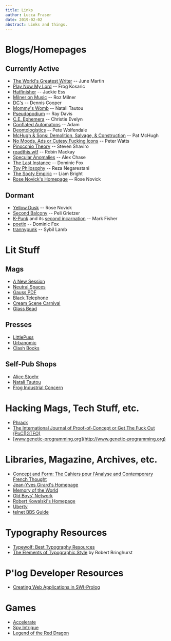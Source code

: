 ```yaml
---
title: Links
author: Lucca Fraser
date: 2019-02-02
abstract: Links and things.
---
```


# Blogs/Homepages

## Currently Active

* [The World's Greatest Writer](http://theworldsgreatestwriter.com/) -- June Martin
* [Play Now My Lord](https://play-now-my-lord.tumblr.com/) -- Frog Kosaric
* [Hatfinisher](https://hatfinisher.github.io/) -- Jackie Ess
* [Milner on Music](https://rozwords.substack.com/) -- Roz Milner
* [DC's](https://denniscooperblog.com/) -- Dennis Cooper
* [Mommy's Womb](https://mommyswomb.substack.com/) -- Natali Tautou
* [Pseudopodium](https://www.pseudopodium.org/) -- Ray Davis
* [C.E. Ephemera](https://christieevelyn.substack.com/) -- Christie Evelyn
* [Conflated Automatons](https://conflatedautomatons.wordpress.com/) -- Adam
* [Deontologistics](https://deontologistics.wordpress.com/) -- Pete Wolfendale
* [McHugh & Sons: Demolition, Salvage, & Construction](https://captainmchugh.wordpress.com) -- Pat McHugh
* [No Moods, Ads or Cutesy Fucking Icons](https://www.rifters.com/crawl/)
  -- Peter Watts
* [Pinocchio Theory](http://www.shaviro.com/Blog/) -- Steven Shaviro
* [readthis.wtf](http://readthis.wtf/) -- Robin Mackay
* [Specular Anomalies](https://distort.jp/) -- Alex Chase
* [The Last Instance](https://thelastinstance.com) -- Dominic Fox
* [Toy Philosophy](https://toyphilosophy.com/) -- Reza Negarestani
* [The Sooty Empiric](https://sootyempiric.blogspot.com/) -- Liam Bright
* [Rose Novick's Homepage](https://rosenovick.com) -- Rose Novick

## Dormant

* [Yellow Dusk](https://yellowdus.cc) -- Rose Novick
* [Second Balcony](http://secondbalcony.tumblr.com/) -- Peli Grietzer
* [K-Punk](http://k-punk.abstractdynamics.org/) and
  its [second incarnation](http://k-punk.org) -- Mark Fisher
* [poetix](http://codepoetics.com/octoblog) -- Dominic Fox
* [trannypunk](http://www.trannypunk.com/) -- Sybil Lamb

# Lit Stuff

## Mags

* [A New Session](https://anewsession.com/) 
* [Neutral Spaces](https://neutralspaces.co/) 
* [Gauss PDF](http://www.gauss-pdf.com/)
* [Black Telephone](https://www.clashbooks.com/black-telephone-magazine)
* [Cream Scene Carnival](https://creamscenecarnival.com/)
* [Glass Bead](https://glass-bead.org)

## Presses

* [LittlePuss](https://www.littlepuss.net/)
* [Urbanomic](https://www.urbanomic.com/)
* [Clash Books](https://www.clashbooks.com/)

## Self-Pub Shops

* [Alice Stoehr](https://astoehr.itch.io/)
* [Natali Tautou](https://www.clashbooks.com/)
* [Frog Industrial Concern](https://frogindustrialconcern.itch.io/)

# Hacking Mags, Tech Stuff, etc.

* [Phrack](http://www.phrack.org/)
* [The International Journal of Proof-of-Concept or Get The Fuck Out (PoC||GTFO)](https://www.alchemistowl.org/pocorgtfo/)
* [www.genetic-programming.org](http://www.genetic-programming.org)

# Libraries, Magazine, Archives, etc.

* [Concept and Form: The Cahiers pour l'Analyse and Contemporary French Thought](http://cahiers.kingston.ac.uk/)
* [Jean-Yves Girard's Homepage](http://girard.perso.math.cnrs.fr/Accueil.html)
* [Memory of the World](https://library.memoryoftheworld.org)
* [Old Boys' Network](https://www.obn.org/inhalt_index.html)
* [Robert Kowalski's Homepage](https://www.doc.ic.ac.uk/~rak/)
* [Uberty](http://uberty.org/)
* [telnet BBS Guide](https://www.telnetbbsguide.com/)


# Typography Resources

* [Typewolf: Best Typography Resources](https://www.typewolf.com/resources)
* [The Elements of Typographic Style](https://readings.design/PDF/the_elements_of_typographic_style.pdf) by Robert Bringhurst


# P'log Developer Resources

* [Creating Web Applications in SWI-Prolog](http://www.pathwayslms.com/swipltuts/html/index.html)

# Games

* [Accelerate](https://xlr8.zone)
* [Spy Intrigue](https://furkleindustries-homepage.s3.amazonaws.com/spy-intrigue/index.html)
* [Legend of the Red Dragon](/static/lord.html)

